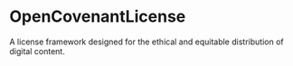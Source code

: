 # OpenCovenantLicense
A license framework designed for the ethical and equitable distribution of digital content.
